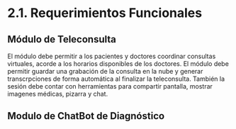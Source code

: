 # 2.1. Requerimientos Funcionales

## Módulo de Teleconsulta
El módulo debe permitir a los pacientes y doctores coordinar consultas virtuales, acorde a los horarios disponibles de los doctores. El módulo debe permitir guardar una grabación de la consulta en la nube y generar transcrpciones de forma automática al finalizar la teleconsulta. También la sesión debe contar con herramientas para compartir pantalla, mostrar imagenes médicas, pizarra y chat. 



## Modulo de ChatBot de Diagnóstico